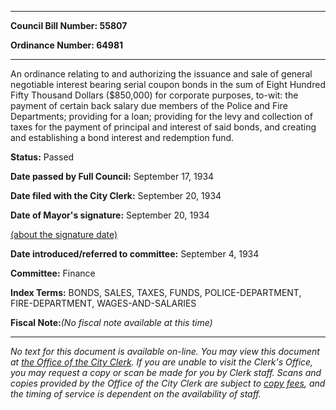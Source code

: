 

********

**Council Bill Number: 55807**
   
**Ordinance Number: 64981**
********

 An ordinance relating to and authorizing the issuance and sale of general negotiable interest bearing serial coupon bonds in the sum of Eight Hundred Fifty Thousand Dollars ($850,000) for corporate purposes, to-wit: the payment of certain back salary due members of the Police and Fire Departments; providing for a loan; providing for the levy and collection of taxes for the payment of principal and interest of said bonds, and creating and establishing a bond interest and redemption fund.

**Status:** Passed
   
**Date passed by Full Council:** September 17, 1934
   
**Date filed with the City Clerk:** September 20, 1934
   
**Date of Mayor's signature:** September 20, 1934
   
[(about the signature date)](/~public/approvaldate.htm)
   
   
   
**Date introduced/referred to committee:** September 4, 1934
   
**Committee:** Finance
   
   
**Index Terms:** BONDS, SALES, TAXES, FUNDS, POLICE-DEPARTMENT, FIRE-DEPARTMENT, WAGES-AND-SALARIES

**Fiscal Note:**_(No fiscal note available at this time)_
********

_No text for this document is available on-line. You may view this document at [the Office of the City Clerk](http://www.seattle.gov/leg/clerk/contactUs.htm). If you are unable to visit the Clerk's Office, you may request a copy or scan be made for you by Clerk staff. Scans and copies provided by the Office of the City Clerk are subject to [copy fees](http://clerk.seattle.gov/~public/clerkfees.htm), and the timing of service is dependent on the availability of staff._

